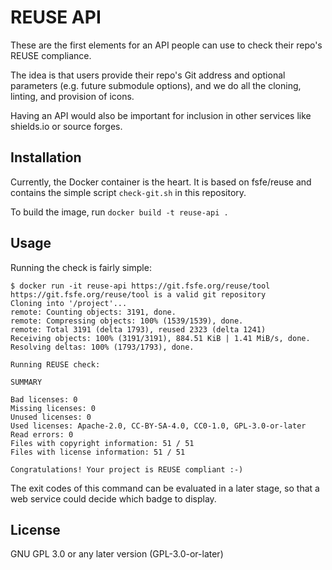 <!--
  SPDX-License-Identifier: GPL-3.0-or-later
  Copyright © 2019 Free Software Foundation Europe e.V.
-->

# REUSE API

These are the first elements for an API people can use to check their repo's REUSE compliance.

The idea is that users provide their repo's Git address and optional parameters (e.g. future submodule options), and we do all the cloning, linting, and provision of icons.

Having an API would also be important for inclusion in other services like shields.io or source forges.

## Installation

Currently, the Docker container is the heart. It is based on fsfe/reuse and contains the simple script `check-git.sh` in this repository.

To build the image, run `docker build -t reuse-api .`

## Usage

Running the check is fairly simple:

```text
$ docker run -it reuse-api https://git.fsfe.org/reuse/tool
https://git.fsfe.org/reuse/tool is a valid git repository
Cloning into '/project'...
remote: Counting objects: 3191, done.
remote: Compressing objects: 100% (1539/1539), done.
remote: Total 3191 (delta 1793), reused 2323 (delta 1241)
Receiving objects: 100% (3191/3191), 884.51 KiB | 1.41 MiB/s, done.
Resolving deltas: 100% (1793/1793), done.

Running REUSE check:

SUMMARY

Bad licenses: 0
Missing licenses: 0
Unused licenses: 0
Used licenses: Apache-2.0, CC-BY-SA-4.0, CC0-1.0, GPL-3.0-or-later
Read errors: 0
Files with copyright information: 51 / 51
Files with license information: 51 / 51

Congratulations! Your project is REUSE compliant :-)
```

The exit codes of this command can be evaluated in a later stage, so that a web service could decide which badge to display.

## License

GNU GPL 3.0 or any later version (GPL-3.0-or-later)